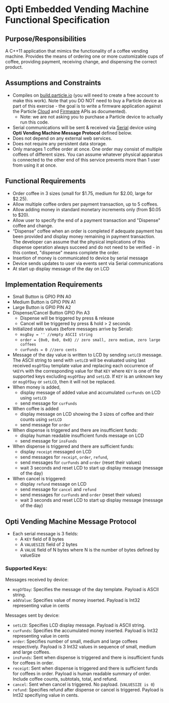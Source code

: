 # Opti Embedded Vending Machine Functional Specification #

## Purpose/Responsibilities
A C++11 application that mimics the functionality of a coffee vending machine. Provides the means of ordering one or more customizable cups of coffee, providing payment, receiving change, and dispensing the correct product.

## Assumptions and Constraints
- Compiles on [build.particle.io](https://build.particle.io) (you will need to create a free account to make this work). Note that you DO NOT need to buy a Particle device as part of this exercise - the goal is to write a firmware application against the Particle [Cloud](https://docs.particle.io/reference/api/) and [Firmware](https://docs.particle.io/reference/firmware/electron/) APIs as documented).
	- Note: we are not asking you to purchase a Particle device to actually run this code.
- Serial communications will be sent & received via [Serial](https://docs.particle.io/cards/firmware/serial/serial/) device using **Opti Vending Machine Message Protocol** defined below.
- Does not depend on any external web services.
- Does not require any persistent data storage.
- Only manages 1 coffee order at once. One order may consist of multiple coffees of different sizes. You can assume whatever physical apparatus is connected to the other end of this service prevents more than 1 user from using it at once.

## Functional Requirements

- Order coffee in 3 sizes (small for $1.75, medium for $2.00, large for $2.25).
- Allow multiple coffee orders per payment transaction, up to 5 coffees.
- Allow adding money in standard monetary increments only (from $0.05 to $20).
- Allow user to specify the end of a payment transaction and "Dispense" coffee and change.
- “Dispense” coffee when an order is completed if adequate payment has been provided and display money remaining in payment transaction. The developer can assume that the physical implications of this dispense operation always succeed and do not need to be verified - in this context, "dispense" means complete the order.
- Insertion of money is communicated to device by serial message
- Device sends updates to user via events sent via Serial communications
- At start up display message of the day on LCD

## Implementation Requirements

- Small Button is GPIO PIN A0
- Medium Button is GPIO PIN A1
- Large Button is GPI0 PIN A2
- Dispense/Cancel Button GPIO Pin A3
   - Dispense will be triggered by press & release
   - Cancel will be triggered by press & hold > 2 seconds
- Initialized state values (before messages arrive by Serial):
  - `msgDay = '' //empty ASCII string`
  - `order = {0x0, 0x0, 0x0} // zero small, zero medium, zero large coffees`
  - `curFunds = 0 //zero cents`
- Message of the day value is written to LCD by sending `setLCD` message.  The ASCII string
  to send with `setLCD` will be evaluated using last received `msgOfDay` template value and
  replacing each occurrence of `%KEY%` with the corresponding value for that `KEY` where `KEY`
  is one of the supported keys excluding `msgOfDay` and `setLCD`.  If `KEY` is an unknown key
  or `msgOfDay` or `setLCD`, then it will not be replaced.
- When money is added,
   - display message of added value and accumulated `curFunds` on LCD using `setLCD`
   - send message for `curFunds`
- When coffee is added
   - display message on LCD showing the 3 sizes of coffee and their counts using `setLCD`
   - send message for `order`
- When dispense is triggered and there are insufficient funds:
   - display human readable insufficient funds message on LCD
   - send message for `insFunds`
- When dispense is triggered and there are sufficient funds:
   - display `receipt` messaged on LCD
   - send messages for `receipt`, `order`, `refund`,
   - send messages for `curFunds` and `order` (reset their values)
   - wait 3 seconds and reset LCD to start up display message (message of the day)
- When cancel is triggered:
   - display `refund` message on LCD
   - send message for `cancel` and `refund`
   - send messages for `curFunds` and `order` (reset their values)
   - wait 3 seconds and reset LCD to start up display message (message of the day)

## Opti Vending Machine Message Protocol

- Each serial message is 3 fields:
  - A `KEY` field of 8 bytes
  - A `VALUESIZE` field of 2 bytes
  - A `VALUE` field of N bytes where N is the number of bytes defined by valueSize

### Supported Keys:

Messages received by device:
- `msgOfDay`: Specifies the message of the day template. Payload is ASCII string.
- `addValue`: Specifies value of money inserted. Payload is Int32 representing value in cents

Messages sent by device:
- `setLCD`: Specifies LCD display message. Payload is ASCII string.
- `curFunds`: Specifies the accumulated money inserted. Payload is Int32 representing value in cents
- `order`: Specifies number of small, medium and large coffees respectively. Payload is 3 Int32 values in sequence of small, medium and large coffees.
- `insFunds`: Sent when dispense is triggered and there is insufficient funds for coffees in order.
- `receipt`: Sent when dispense is triggered and there is sufficient funds for coffees in order. Payload is human readable summary of order. Include coffee counts, subtotals, total, and refund.
- `cancel`: Sent when cancel is triggered. No payload. (`VALUESIZE is 0`)
- `refund`: Specifies refund after dispense or cancel is triggered. Payload is Int32 specifiying value in cents.
